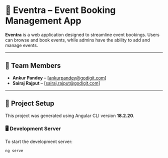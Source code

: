 # 🎉 Eventra – Event Booking Management App

**Eventra** is a web application designed to streamline event bookings. Users can browse and book events, while admins have the ability to add and manage events.

---

## 👥 Team Members

- **Ankur Pandey** – [ankurpandey@godigit.com]
- **Sairaj Rajput** – [sairaj.rajput@godigit.com]

---

## 🚀 Project Setup

This project was generated using Angular CLI version **18.2.20**.

### 🖥️ Development Server

To start the development server:

```bash
ng serve
```
